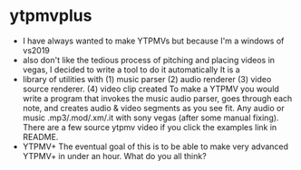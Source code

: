 # ytpmvplus
* I have always wanted to make YTPMVs but because I'm a windows of vs2019
* also don't like the tedious process of pitching and placing videos in vegas, I decided to write a tool to do it automatically It is a 
* library of utilities with (1) music parser (2) audio renderer (3) video source renderer. (4) video clip created To make a YTPMV you would write a program that invokes the music audio parser, goes through each note, and creates audio &amp; video segments as you see fit. Any audio or music .mp3/.mod/.xm/.it with sony vegas (after some manual fixing). There are a few source ytpmv video if you click the examples link in README.
* YTPMV+ The eventual goal of this is to be able to make very advanced YTPMV+ in under an hour.  What do you all think?
